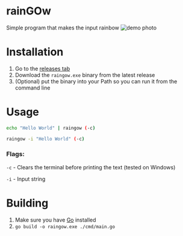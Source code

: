 # rainGOw
Simple program that makes the input rainbow
![demo photo](https://i.imgur.com/A2swqCZ_d.webp?maxwidth=760&fidelity=grand)

# Installation
1. Go to the [releases tab](https://github.com/jcobn/raingow/releases)
2. Download the `raingow.exe` binary from the latest release
3. (Optional) put the binary into your Path so you can run it from the command line

# Usage
```bash
echo "Hello World" | raingow (-c)

raingow -i "Hello World" (-c)
```
### Flags:
`-c` - Clears the terminal before printing the text (tested on Windows)

`-i` - Input string

# Building
1. Make sure you have [Go](https://go.dev/dl/) installed
2. `go build -o raingow.exe ./cmd/main.go`